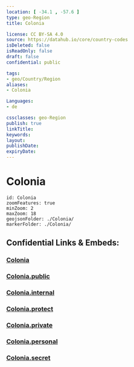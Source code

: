 ```yaml
---
location: [ -34.1 , -57.6 ] 
type: geo-Region
title: Colonia

license: CC BY-SA 4.0
source: https://datahub.io/core/country-codes
isDeleted: false
isReadOnly: false
draft: false
confidential: public

tags:
- geo/Country/Region
aliases:
- Colonia

Languages:
- de

cssclasses: geo-Region
publish: true
linkTitle: 
keywords: 
layout: 
publishDate: 
expiryDate: 
---
```


# Colonia

```leaflet
id: Colonia
zoomFeatures: true 
minZoom: 2 
maxZoom: 18
geojsonFolder: ./Colonia/
markerFolder: ./Colonia/
```


## Confidential Links & Embeds: 

### [Colonia](/_Standards/Earth/Continent/America~South/Uruguay/departments~Uruguay/Colonia.md) 

### [Colonia.public](/_public/Earth/Continent/America~South/Uruguay/departments~Uruguay/Colonia.public.md) 

### [Colonia.internal](/_internal/Earth/Continent/America~South/Uruguay/departments~Uruguay/Colonia.internal.md) 

### [Colonia.protect](/_protect/Earth/Continent/America~South/Uruguay/departments~Uruguay/Colonia.protect.md) 

### [Colonia.private](/_private/Earth/Continent/America~South/Uruguay/departments~Uruguay/Colonia.private.md) 

### [Colonia.personal](/_personal/Earth/Continent/America~South/Uruguay/departments~Uruguay/Colonia.personal.md) 

### [Colonia.secret](/_secret/Earth/Continent/America~South/Uruguay/departments~Uruguay/Colonia.secret.md)

